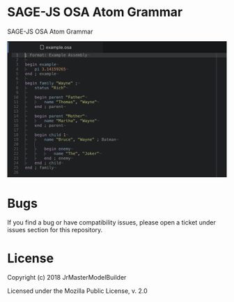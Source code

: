 # SAGE-JS OSA Atom Grammar

SAGE-JS OSA Atom Grammar

![Preview](screenshots/preview.png "Preview")


# Bugs

If you find a bug or have compatibility issues, please open a ticket under issues section for this repository.


# License

Copyright (c) 2018 JrMasterModelBuilder

Licensed under the Mozilla Public License, v. 2.0
